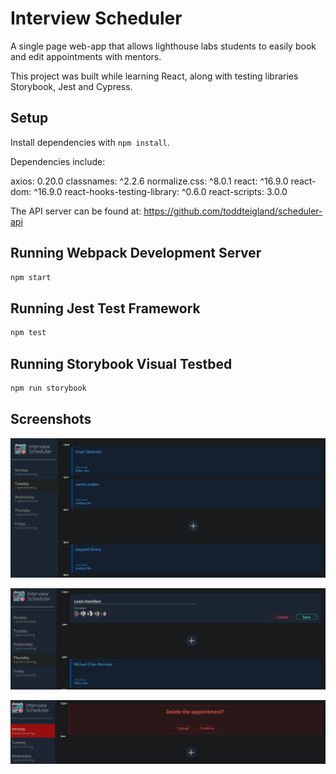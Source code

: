 # Interview Scheduler

A single page web-app that allows lighthouse labs students to easily book and edit appointments with mentors. 

This project was built while learning React, along with testing libraries Storybook, Jest and Cypress.



## Setup

Install dependencies with `npm install`.

Dependencies include:

axios: 0.20.0
classnames: ^2.2.6
normalize.css: ^8.0.1
react: ^16.9.0
react-dom: ^16.9.0
react-hooks-testing-library: ^0.6.0
react-scripts: 3.0.0

The API server can be found at: https://github.com/toddteigland/scheduler-api

## Running Webpack Development Server

```sh
npm start
```

## Running Jest Test Framework

```sh
npm test
```

## Running Storybook Visual Testbed

```sh
npm run storybook
```
## Screenshots

!["Click the 'Plus' and book your appointment!"](https://github.com/toddteigland/scheduler/blob/master/docs/Interview_Scheduler%20-%20Appointments.png)

!["Adding students name and selecting the interviewer"](https://github.com/toddteigland/scheduler/blob/master/docs/Interview_Scheduler%20-%20BookNew.png)

!["Change of plans? Delete the newly created interview"](https://github.com/toddteigland/scheduler/blob/master/docs/Interview_Scheduler%20-%20Delete.png)
